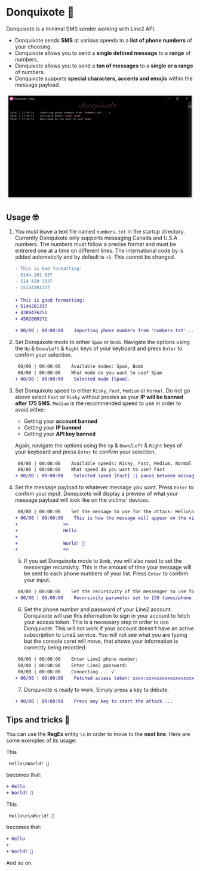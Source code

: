 # Donquixote 🦩
Donquixote is a minimal SMS sender working with Line2 API.

* Donquixote sends **SMS** at various speeds to a **list of phone numbers** of your choosing.
* Donquixote allows you to send a **single defined message** to a **range** of numbers.
* Donquixote allows you to send a **ton of messages** to a **single or a range** of numbers.
* Donquixote supports **special characters, accents and emojis** within the message payload.

<p align="center">
  <img src="https://github.com/ecstasyspirit/Donquixote/blob/master/Donquixote/Images/donquixote.png" alt="Donquixote CLI" width="738">
</p>

## Usage 🤓

1. You must leave a text file named `numbers.txt` in the startup directory.
   Currently Donquixote only supports messaging Canada and U.S.A numbers.
   The numbers must follow a precise format and must be entrered one at a time on different lines.
   The international code by is added automaticlly and by default is `+1`. This cannot be changed.
   
    ```diff
    - This is bad formatting:
    - 5144-201-337
    - 514 420 1337
    - 15144201337
    
    + This is good formatting:
    + 5144201337
    + 4389476251
    + 4502800371
    ```
   
    ```diff
    + 00/00 | 00:00:00    Importing phone numbers from 'numbers.txt'... √
    ```

2. Set Donquixote mode to either `Spam` or `Bomb`.
   Navigate the options using the `Up` & `Down`/`Left` & `Right` keys of your keyboard and press `Enter` to confirm your selection.
   
    ```diff
     00/00 | 00:00:00    Available modes: Spam, Bomb
     00/00 | 00:00:00    What mode do you want to use? Spam
    + 00/00 | 00:00:00    Selected mode [Spam].
    ```
    
3. Set Donquixote speed to either `Risky`, `Fast`, `Medium` or `Normal`. 
   Do not go above select `Fast` or `Risky` without proxies as your **IP will be banned after 175 SMS**.
   `Medium` is the recommended speed to use in order to avoid either:

   * Getting your **account banned**
   * Getting your **IP banned**
   * Getting your **API key banned**
   
   Again, navigate the options using the `Up` & `Down`/`Left` & `Right` keys of your keyboard and press `Enter` to confirm your selection.
   
    ```diff
     00/00 | 00:00:00    Available speeds: Risky, Fast, Medium, Normal
     00/00 | 00:00:00    What speed do you want to use? Fast
    + 00/00 | 00:00:00    Selected speed [Fast] || pause between messages [500 ms].
    ```
    
4. Set the message payload to whatever message you want.
   Press `Enter` to confirm your input. Donquixote will display a preview of what your message payload will look like on the victims' devices.
   
    ```diff
     00/00 | 00:00:00    Set the message to use for the attack: Hello\n\nWorld! 👋
    + 00/00 | 00:00:00    This is how the message will appear on the victims' devices:
    +                 >>
    +                 Hello
    + 
    +                 World! 👋
    +                 <<
    ```
    
    5. If you set Donquixote mode to `Bomb`, you will also need to set the messenger recursivity.
    This is the amount of time your message will be sent to each phone numbers of your list.
    Press `Enter` to confirm your input.
   
    ```diff
     00/00 | 00:00:00    Set the recursivity of the messenger to use for the attack: 50
    + 00/00 | 00:00:00    Recursivity parameter set to [50 times/phone number].
    ```
    
     6. Set the phone number and password of your Line2 account.
     Donquixote will use this information to sign in your account to fetch your access token.
     This is a necessary step in order to use Donquixote.
     This will not work if your account doesn't have an active subscription to Line2 service.
     You will not see what you are typing but the console caret will move, that shows your information is correctly being recorded.
   
    ```diff
     00/00 | 00:00:00    Enter Line2 phone number:
     00/00 | 00:00:00    Enter Line2 password:
     00/00 | 00:00:00    Connecting ... √
    + 00/00 | 00:00:00    Fetched access token: xxxx:xxxxxxxxxxxxxxxxxxxxxxxxxxxxxxxx.
    ```
    
    7. Donquixote is ready to work. Simply press a key to debute.
    
     ```diff
    + 00/00 | 00:00:00    Press any key to start the attack ...
    ```
    
## Tips and tricks 🤩

You can use the **RegEx** entity `\n` in order to move to the **next line**.
Here are some exemples of its usage:
   
This
   
```
 Hello\nWorld! 👋
```
becomes that:
    
```diff
+ Hello
+ World! 👋
```
This
   
```
 Hello\n\nWorld! 👋
```
becomes that:
    
```diff
+ Hello
+ 
+ World! 👋
```
    
And so on.
